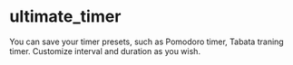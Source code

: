 # ultimate_timer
You can save your timer presets, such as Pomodoro timer, Tabata traning timer.
Customize interval and duration as you wish.
